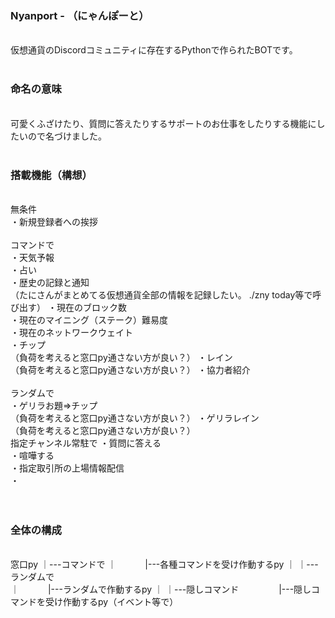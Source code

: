 <h3>Nyanport - （にゃんぽーと）</h3><br />
仮想通貨のDiscordコミュニティに存在するPythonで作られたBOTです。<br />
<br />
<h3>命名の意味</h3><br />
可愛くふざけたり、質問に答えたりするサポートのお仕事をしたりする機能にしたいので名づけました。<br />
<br />
<h3>搭載機能（構想）</h3><br />
無条件<br />
・新規登録者への挨拶<br />
<br />
コマンドで<br />
・天気予報<br />
・占い<br />
・歴史の記録と通知<br />（たにさんがまとめてる仮想通貨全部の情報を記録したい。 ./zny today等で呼び出す）
・現在のブロック数<br />
・現在のマイニング（ステーク）難易度<br />
・現在のネットワークウェイト<br />
・チップ<br />（負荷を考えると窓口py通さない方が良い？）
・レイン<br />（負荷を考えると窓口py通さない方が良い？）
・協力者紹介<br />
<br />
ランダムで<br />
・ゲリラお題⇒チップ<br />（負荷を考えると窓口py通さない方が良い？）
・ゲリラレイン<br />（負荷を考えると窓口py通さない方が良い？）
<br />
指定チャンネル常駐で
・質問に答える<br />
・喧嘩する<br />
・指定取引所の上場情報配信<br />
・<br />
<br />
<br />
<h3>全体の構成</h3><br />
窓口py
｜---コマンドで
｜　　　 |---各種コマンドを受け作動するpy
｜
｜---ランダムで<br />
｜　　　 |---ランダムで作動するpy
｜
｜---隠しコマンド
　　　　 |---隠しコマンドを受け作動するpy（イベント等で）
